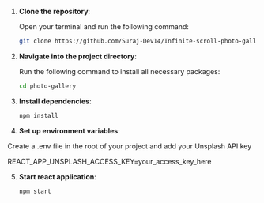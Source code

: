 1. **Clone the repository**:

   Open your terminal and run the following command:

   ```bash
   git clone https://github.com/Suraj-Dev14/Infinite-scroll-photo-gallery.git

2. **Navigate into the project directory**:

   Run the following command to install all necessary packages:

   ```bash
   cd photo-gallery

3. **Install dependencies**:

   ```bash
   npm install

4. **Set up environment variables**:

  Create a .env file in the root of your project and add your Unsplash API key
  
   REACT_APP_UNSPLASH_ACCESS_KEY=your_access_key_here

5. **Start react application**:
   
   ```bash
   npm start

